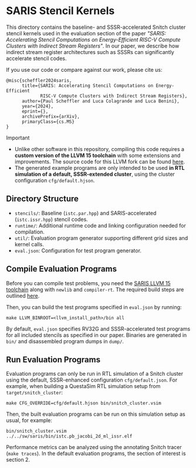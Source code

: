 # SARIS Stencil Kernels

This directory contains the baseline- and SSSR-accelerated Snitch cluster stencil kernels used in the evaluation section of the paper _"SARIS: Accelerating Stencil Computations on Energy-Efficient RISC-V Compute Clusters with Indirect Stream Registers"_. In our paper, we describe how indirect stream register architectures such as SSSRs can significantly accelerate stencil codes.

If you use our code or compare against our work, please cite us:

```
@misc{scheffler2024saris,
      title={SARIS: Accelerating Stencil Computations on Energy-Efficient
             RISC-V Compute Clusters with Indirect Stream Registers},
      author={Paul Scheffler and Luca Colagrande and Luca Benini},
      year={2024},
      eprint={},
      archivePrefix={arXiv},
      primaryClass={cs.MS}
}
```

> [!IMPORTANT]
> - Unlike other software in this repository, compiling this code requires a **custom version of the LLVM 15 toolchain** with some extensions and improvements. The source code for this LLVM fork can be found [here](https://github.com/pulp-platform/llvm-project/tree/15.0.0-saris-0.1.0).
> - The generated example programs are only intended to be used **in RTL simulation of a default, SSSR-extended cluster**, using the cluster configuration `cfg/default.hjson`.

## Directory Structure

* `stencils/`: Baseline (`istc.par.hpp`) and SARIS-accelerated (`istc.issr.hpp`) stencil codes.
* `runtime/`: Additional runtime code and linking configuration needed for compilation.
* `util/`: Evaluation program generator supporting different grid sizes and kernel calls.
* `eval.json`: Configuration for test program generator.

## Compile Evaluation Programs

Before you can compile test problems, you need the [SARIS LLVM 15 toolchain](https://github.com/pulp-platform/llvm-project/tree/15.0.0-saris-0.1.0) along with `newlib` and `compiler-rt`. The required build steps are outlined [here](https://github.com/pulp-platform/llvm-toolchain-cd/blob/main/README.md).

Then, you can build the test programs specified in `eval.json` by running:

```
make LLVM_BINROOT=<llvm_install_path>/bin all
```

By default, `eval.json` specifies RV32G and SSSR-accelerated test programs for all included stencils as specified in our paper. Binaries are generated in `bin/` and disassembled program dumps in `dump/`.


## Run Evaluation Programs

Evaluation programs can only be run in RTL simulation of a Snitch cluster using the default, SSSR-enhanced configuration `cfg/default.json`. For example, when building a QuestaSim RTL simulation setup from `target/snitch_cluster`:

```
make CFG_OVERRIDE=cfg/default.hjson bin/snitch_cluster.vsim
```

Then, the built evaluation programs can be run on this simulation setup as usual, for example:

```
bin/snitch_cluster.vsim ../../sw/saris/bin/istc.pb_jacobi_2d_ml_issr.elf
```

Performance metrics can be analyzed using the annotating Snitch tracer (`make traces`). In the default evaluation programs, the section of interest is section 2.
